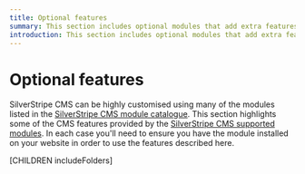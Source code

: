 ```yaml
---
title: Optional features
summary: This section includes optional modules that add extra features to a SilverStripe CMS website.
introduction: This section includes optional modules that add extra features to a SilverStripe CMS website.
---
```


# Optional features

SilverStripe CMS can be highly customised using many of the modules listed in the [SilverStripe CMS module catalogue](https://addons.silverstripe.org). 
This section highlights some of the CMS features provided by the [SilverStripe CMS supported modules](https://www.silverstripe.org/software/addons/supported-modules-definition/). 
In each case you'll need to ensure you have the module installed on your website in order to use the features described here.

[CHILDREN includeFolders]